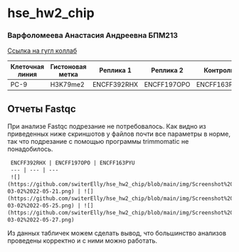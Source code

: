 # hse_hw2_chip
### Варфоломеева Анастасия Андреевна БПМ213

[Ссылка на гугл коллаб](https://colab.research.google.com/drive/1pwT_Rmg8sMyn3SFuWB54xriAFRb5DczN?usp=sharing)


Клеточная линия | Гистоновая метка | Реплика 1 | Реплика 2 | Контроль 
--- | --- | --- | --- | ---
PC-9 | H3K79me2 | ENCFF392RHX | ENCFF197OPO | ENCFF163PYU


## Отчеты Fastqc
 
   При анализе Fastqc подрезание не потребовалось. Как видно из приведенных ниже скриншотов у файлов почти все параметры в норме, так что подрезание с помощью программы trimmomatic не понадобилось. 

     ENCFF392RHX | ENCFF197OPO | ENCFF163PYU 
     --- | --- | --- 
     ![](https://github.com/switerElly/hse_hw2_chip/blob/main/img/Screenshot%20from%202024-03-02%2022-05-21.png) | ![](https://github.com/switerElly/hse_hw2_chip/blob/main/img/Screenshot%20from%202024-03-02%2022-05-25.png) | ![](https://github.com/switerElly/hse_hw2_chip/blob/main/img/Screenshot%20from%202024-03-02%2022-05-27.png)
      
 Из данных табличек можем сделать вывод, что большинство анализов проведены корректно и с ними можно работать.

 

